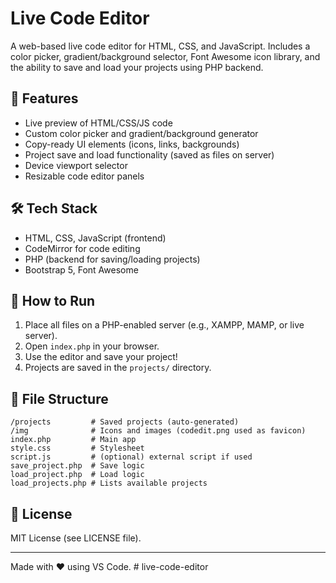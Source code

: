 # Live Code Editor 

A web-based live code editor for HTML, CSS, and JavaScript. Includes a color picker, gradient/background selector, Font Awesome icon library, and the ability to save and load your projects using PHP backend.

## 🚀 Features
- Live preview of HTML/CSS/JS code
- Custom color picker and gradient/background generator
- Copy-ready UI elements (icons, links, backgrounds)
- Project save and load functionality (saved as files on server)
- Device viewport selector
- Resizable code editor panels

## 🛠 Tech Stack
- HTML, CSS, JavaScript (frontend)
- CodeMirror for code editing
- PHP (backend for saving/loading projects)
- Bootstrap 5, Font Awesome

## 🧩 How to Run
1. Place all files on a PHP-enabled server (e.g., XAMPP, MAMP, or live server).
2. Open `index.php` in your browser.
3. Use the editor and save your project!
4. Projects are saved in the `projects/` directory.

## 📂 File Structure
```
/projects         # Saved projects (auto-generated)
/img              # Icons and images (codedit.png used as favicon)
index.php         # Main app
style.css         # Stylesheet
script.js         # (optional) external script if used
save_project.php  # Save logic
load_project.php  # Load logic
load_projects.php # Lists available projects
```

## 📄 License
MIT License (see LICENSE file).

---
Made with ❤️ using VS Code.
#   l i v e - c o d e - e d i t o r 
 
 
